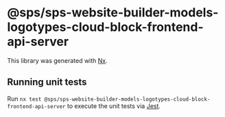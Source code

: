 # @sps/sps-website-builder-models-logotypes-cloud-block-frontend-api-server

This library was generated with [Nx](https://nx.dev).

## Running unit tests

Run `nx test @sps/sps-website-builder-models-logotypes-cloud-block-frontend-api-server` to execute the unit tests via [Jest](https://jestjs.io).

